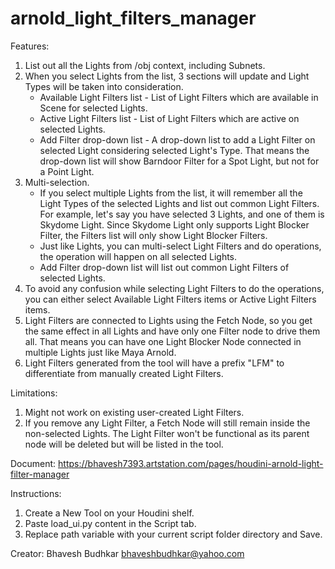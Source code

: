 # arnold_light_filters_manager

Features:
1. List out all the Lights from /obj context, including Subnets.
2. When you select Lights from the list, 3 sections will update and Light Types will be taken into consideration.
   * Available Light Filters list - List of Light Filters which are available in Scene for selected Lights.
   * Active Light Filters list - List of Light Filters which are active on selected Lights.
   * Add Filter drop-down list - A drop-down list to add a Light Filter on selected Light considering selected Light's Type. That means the drop-down list will show Barndoor Filter for a Spot Light, but not for a Point Light.
3. Multi-selection.
   * If you select multiple Lights from the list, it will remember all the Light Types of the selected Lights and list out common Light Filters. For example, let's say you have selected 3 Lights, and one of them is Skydome Light. Since Skydome Light only supports Light Blocker Filter, the Filters list will only show Light Blocker Filters.
   * Just like Lights, you can multi-select Light Filters and do operations, the operation will happen on all selected Lights.
   * Add Filter drop-down list will list out common Light Filters of selected Lights.
4. To avoid any confusion while selecting Light Filters to do the operations, you can either select Available Light Filters items or Active Light Filters items.
5. Light Filters are connected to Lights using the Fetch Node, so you get the same effect in all Lights and have only one Filter node to drive them all. That means you can have one Light Blocker Node connected in multiple Lights just like Maya Arnold.
6. Light Filters generated from the tool will have a prefix "LFM" to differentiate from manually created Light Filters.

Limitations:
1. Might not work on existing user-created Light Filters.
2. If you remove any Light Filter, a Fetch Node will still remain inside the non-selected Lights. The Light Filter won't be functional as its parent node will be deleted but will be listed in the tool.

Document: https://bhavesh7393.artstation.com/pages/houdini-arnold-light-filter-manager

Instructions:
1. Create a New Tool on your Houdini shelf.
2. Paste load_ui.py content in the Script tab.
3. Replace path variable with your current script folder directory and Save.

Creator:
Bhavesh Budhkar
bhaveshbudhkar@yahoo.com
